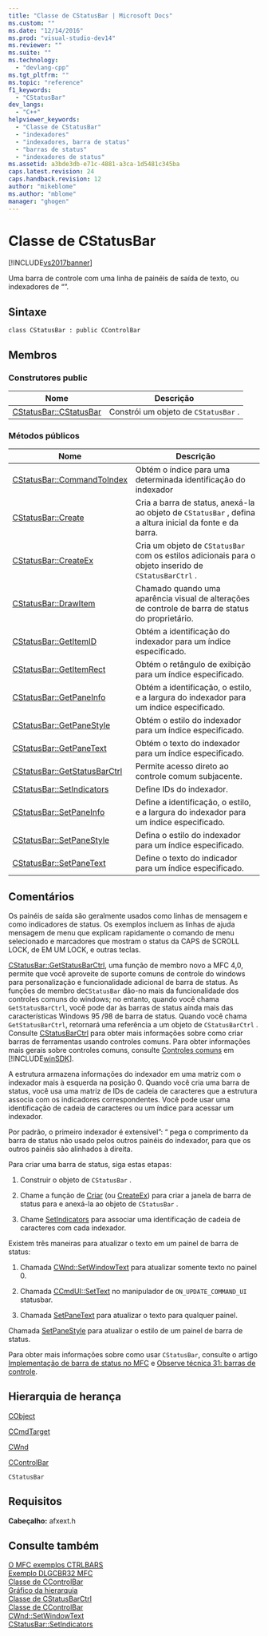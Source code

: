 ```yaml
---
title: "Classe de CStatusBar | Microsoft Docs"
ms.custom: ""
ms.date: "12/14/2016"
ms.prod: "visual-studio-dev14"
ms.reviewer: ""
ms.suite: ""
ms.technology: 
  - "devlang-cpp"
ms.tgt_pltfrm: ""
ms.topic: "reference"
f1_keywords: 
  - "CStatusBar"
dev_langs: 
  - "C++"
helpviewer_keywords: 
  - "Classe de CStatusBar"
  - "indexadores"
  - "indexadores, barra de status"
  - "barras de status"
  - "indexadores de status"
ms.assetid: a3bde3db-e71c-4881-a3ca-1d5481c345ba
caps.latest.revision: 24
caps.handback.revision: 12
author: "mikeblome"
ms.author: "mblome"
manager: "ghogen"
---
```

# Classe de CStatusBar
[!INCLUDE[vs2017banner](../../assembler/inline/includes/vs2017banner.md)]

Uma barra de controle com uma linha de painéis de saída de texto, ou indexadores de “”.  
  
## Sintaxe  
  
```  
class CStatusBar : public CControlBar  
```  
  
## Membros  
  
### Construtores public  
  
|Nome|Descrição|  
|----------|---------------|  
|[CStatusBar::CStatusBar](../Topic/CStatusBar::CStatusBar.md)|Constrói um objeto de `CStatusBar` .|  
  
### Métodos públicos  
  
|Nome|Descrição|  
|----------|---------------|  
|[CStatusBar::CommandToIndex](../Topic/CStatusBar::CommandToIndex.md)|Obtém o índice para uma determinada identificação do indexador|  
|[CStatusBar::Create](../Topic/CStatusBar::Create.md)|Cria a barra de status, anexá\-la ao objeto de `CStatusBar` , defina a altura inicial da fonte e da barra.|  
|[CStatusBar::CreateEx](../Topic/CStatusBar::CreateEx.md)|Cria um objeto de `CStatusBar` com os estilos adicionais para o objeto inserido de `CStatusBarCtrl` .|  
|[CStatusBar::DrawItem](../Topic/CStatusBar::DrawItem.md)|Chamado quando uma aparência visual de alterações de controle de barra de status do proprietário.|  
|[CStatusBar::GetItemID](../Topic/CStatusBar::GetItemID.md)|Obtém a identificação do indexador para um índice especificado.|  
|[CStatusBar::GetItemRect](../Topic/CStatusBar::GetItemRect.md)|Obtém o retângulo de exibição para um índice especificado.|  
|[CStatusBar::GetPaneInfo](../Topic/CStatusBar::GetPaneInfo.md)|Obtém a identificação, o estilo, e a largura do indexador para um índice especificado.|  
|[CStatusBar::GetPaneStyle](../Topic/CStatusBar::GetPaneStyle.md)|Obtém o estilo do indexador para um índice especificado.|  
|[CStatusBar::GetPaneText](../Topic/CStatusBar::GetPaneText.md)|Obtém o texto do indexador para um índice especificado.|  
|[CStatusBar::GetStatusBarCtrl](../Topic/CStatusBar::GetStatusBarCtrl.md)|Permite acesso direto ao controle comum subjacente.|  
|[CStatusBar::SetIndicators](../Topic/CStatusBar::SetIndicators.md)|Define IDs do indexador.|  
|[CStatusBar::SetPaneInfo](../Topic/CStatusBar::SetPaneInfo.md)|Define a identificação, o estilo, e a largura do indexador para um índice especificado.|  
|[CStatusBar::SetPaneStyle](../Topic/CStatusBar::SetPaneStyle.md)|Defina o estilo do indexador para um índice especificado.|  
|[CStatusBar::SetPaneText](../Topic/CStatusBar::SetPaneText.md)|Define o texto do indicador para um índice especificado.|  
  
## Comentários  
 Os painéis de saída são geralmente usados como linhas de mensagem e como indicadores de status.  Os exemplos incluem as linhas de ajuda mensagem de menu que explicam rapidamente o comando de menu selecionado e marcadores que mostram o status da CAPS de SCROLL LOCK, de EM UM LOCK, e outras teclas.  
  
 [CStatusBar::GetStatusBarCtrl](../Topic/CStatusBar::GetStatusBarCtrl.md), uma função de membro novo a MFC 4,0, permite que você aproveite de suporte comuns de controle do windows para personalização e funcionalidade adicional de barra de status.  As funções de membro de`CStatusBar` dão\-no mais da funcionalidade dos controles comuns do windows; no entanto, quando você chama `GetStatusBarCtrl`, você pode dar às barras de status ainda mais das características Windows 95 \/98 de barra de status.  Quando você chama `GetStatusBarCtrl`, retornará uma referência a um objeto de `CStatusBarCtrl` .  Consulte [CStatusBarCtrl](../../mfc/reference/cstatusbarctrl-class.md) para obter mais informações sobre como criar barras de ferramentas usando controles comuns.  Para obter informações mais gerais sobre controles comuns, consulte [Controles comuns](http://msdn.microsoft.com/library/windows/desktop/bb775493) em [!INCLUDE[winSDK](../../atl/includes/winsdk_md.md)].  
  
 A estrutura armazena informações do indexador em uma matriz com o indexador mais à esquerda na posição 0.  Quando você cria uma barra de status, você usa uma matriz de IDs de cadeia de caracteres que a estrutura associa com os indicadores correspondentes.  Você pode usar uma identificação de cadeia de caracteres ou um índice para acessar um indexador.  
  
 Por padrão, o primeiro indexador é extensível”: “ pega o comprimento da barra de status não usado pelos outros painéis do indexador, para que os outros painéis são alinhados à direita.  
  
 Para criar uma barra de status, siga estas etapas:  
  
1.  Construir o objeto de `CStatusBar` .  
  
2.  Chame a função de [Criar](../Topic/CStatusBar::Create.md) \(ou [CreateEx](../Topic/CStatusBar::CreateEx.md)\) para criar a janela de barra de status para e anexá\-la ao objeto de `CStatusBar` .  
  
3.  Chame [SetIndicators](../Topic/CStatusBar::SetIndicators.md) para associar uma identificação de cadeia de caracteres com cada indexador.  
  
 Existem três maneiras para atualizar o texto em um painel de barra de status:  
  
1.  Chamada [CWnd::SetWindowText](../Topic/CWnd::SetWindowText.md) para atualizar somente texto no painel 0.  
  
2.  Chamada [CCmdUI::SetText](../Topic/CCmdUI::SetText.md) no manipulador de `ON_UPDATE_COMMAND_UI` statusbar.  
  
3.  Chamada [SetPaneText](../Topic/CStatusBar::SetPaneText.md) para atualizar o texto para qualquer painel.  
  
 Chamada [SetPaneStyle](../Topic/CStatusBar::SetPaneStyle.md) para atualizar o estilo de um painel de barra de status.  
  
 Para obter mais informações sobre como usar `CStatusBar`, consulte o artigo [Implementação de barra de status no MFC](../../mfc/status-bar-implementation-in-mfc.md) e [Observe técnica 31: barras de controle](../../mfc/tn031-control-bars.md).  
  
## Hierarquia de herança  
 [CObject](../Topic/CObject%20Class.md)  
  
 [CCmdTarget](../Topic/CCmdTarget%20Class.md)  
  
 [CWnd](../Topic/CWnd%20Class.md)  
  
 [CControlBar](../../mfc/reference/ccontrolbar-class.md)  
  
 `CStatusBar`  
  
## Requisitos  
 **Cabeçalho:** afxext.h  
  
## Consulte também  
 [O MFC exemplos CTRLBARS](../../top/visual-cpp-samples.md)   
 [Exemplo DLGCBR32 MFC](../../top/visual-cpp-samples.md)   
 [Classe de CControlBar](../../mfc/reference/ccontrolbar-class.md)   
 [Gráfico da hierarquia](../../mfc/hierarchy-chart.md)   
 [Classe de CStatusBarCtrl](../../mfc/reference/cstatusbarctrl-class.md)   
 [Classe de CControlBar](../../mfc/reference/ccontrolbar-class.md)   
 [CWnd::SetWindowText](../Topic/CWnd::SetWindowText.md)   
 [CStatusBar::SetIndicators](../Topic/CStatusBar::SetIndicators.md)